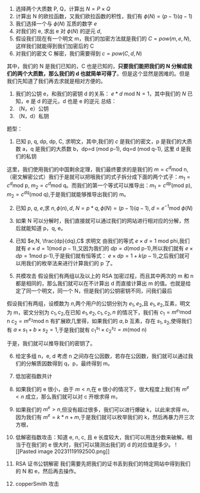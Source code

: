 1. 选择两个大质数 P, Q，计算出 $N=P\times Q$
2. 计算出 N 的欧拉函数，又我们欧拉函数的积性，我们有 $\phi(N)=(p-1)(q-1)$
3. 我们选择一个与 $\phi(N)$ 互质的数字 $e$
4. 对我们的 e, 求出 e 对 $\phi(N)$ 的逆元 $d$,
5. 假设我们现在有一个明文 m，我们的加密方法就是我们的 $C=pow(m,e,N)$,这样我们就能得到我们加密后的 C
6. 对我们的密文 C 解密，我们需要得到 $c=pow(C,d,N)$

其中，我们的 N 是我们已知的，C 也是已知的，**只要我们能把我们的 N 分解成我们的两个大质数，那么我们的 d 也就简单可得了**。但是这个显然是困难的。但是我们先知道了我们再去求就是相对方便的。

1. 我们的公钥 e，和我们的密钥 d 的关系：
$e*d \text{ mod N}=1$，其中我们的 $N$ 已知，e 是 d 的逆元，d 也是 e 的逆元
总结：
1. （N，e）公钥
2. （N，d）私钥

题型：
1. 已知 p, q, dp, dp, C, 求明文，其中,我们的 $c$ 是我们的密文，p 是我们的大质数 a，q 是我们的大质数 b，dp=d (mod p-1), dq=d (mod q-1), 这里 d 是我们的私钥

这里，我们使用我们的中国剩余定理，我们最终要求的是我们的 $m=c^d\text{mod n}$,（密文解密公式）我们于是就可以把哦我们的式子拆分成下面的两个式子：$m_{1}=c^d\text{mod p}$, $m_{2}=c^d\text{mod q}$。而我们的第一个等式可以推导出：$m_{1}=c^{dp}\text{(mod p)}$, $m_{2}=c^{dq}\text{(mod q)}$,于是我们就能够推导出我们的 m。

2. 已知 $p$, $q$, $e$,求 $n,\phi(n),d$,
$N=p*q,\phi(N)=(p-1)(q-1),d=e^{-1}\text{mod } \phi(N)$

3. 如果 N 可以分解时，我们直接就可以通过我们的网站进行相对应的分解，然后就能知道 p，q, e。

4. 已知 $e,N, \frac{dp}{dq},C$ 求明文
由我们的等式 $e\times d=1 \text{ mod phi}$,我们就有 $e\times d=1(\text{mod }p-1)$,又因为我们的 $dp=d(\text{mod p-1})$,所以我们就有 $e\times dp=1\text{mod p-1})$,于是我们就有恒等式：
$e\times dp=1+k(p-1)$,之后我们就可以用我们的枚举法来进行计算我们的 p 了。

5. 共模攻击
假设我们有两组以及以上的 RSA 加密过程，而且其中两次的 m 和 n 都是相同的，那么我们就可以在不计算出 d 而直接计算出 m 的值。也就是给定了同一个明文，同一个 N，但是我们的公钥密钥不同，问我们最后

假设我们有两组，设模数为 $n$,两个用户的公钥分别为 $e_{1},e_{2}$,且 $e_{1},e_{2}$,互素，明文为 m，密文分别为 $c_{1},c_{2}$,在已知 $e_{1},e_{2},c_{1},c_{2},n$ 的情况下，我们有
$c_{1}=m^{e_{1}} \text{mod n}$
$c_{2}=m^{e_{2}}\text{mod n}$
有扩展欧几里得，如果我们的 $a,b$ 互素，存在 $s_{1},s_{2}$,使得我们有 $a\times s_1+b\times s_{2}=1$,于是我们就有 $c_{1}^{s_{1}}\times c_{2}^{s_{2}}=m(\text{mod n})$

于是，我们就可以推导我们的密钥了。

6. 给定多组 n，e, d
考虑 n 之间存在公因数，若存在公因数，我们就可以通过我们的分解质因数得到 q，p，最终得到 m。

7. 低加密指数共计
1. 如果我们的 e 很小，由于 $m<n$,在 e 很小的情况下，很大程度上我们有 $m^e<n$ 成立，那么我们就可以对 c 开根求得 m，
2. 如果我们的 $m^e>n$,但没有超过很多，我们可以进行爆破 k，以此来求得 m，因为我们有 $m^e=k*n+m$,于是我们就可以枚举我们的 k，然后再暴力开三次方根，

8. 低解密指数攻击：知道 e, n, c, 且 e 长度较大，我们可以用连分数来破解。相当于在我们的 e 很大时，我们可以猜测出我们的 d 的对应值是多少。
![[Pasted image 20231119192500.png]]

9. RSA 证书公钥解密
我们需要先把我们的证书丢到我们的特定网站中得到我们的 N 和 e，然后再去操作。

10. copperSmith 攻击